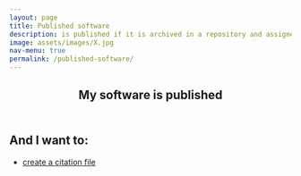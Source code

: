 ```yaml
---
layout: page
title: Published software
description: is published if it is archived in a repository and assigned an identifier
image: assets/images/X.jpg
nav-menu: true
permalink: /published-software/
---
```

<!-- Main -->
<div id="main" class="alt">

<!-- One -->
<section id="one">
	<div class="inner">
		<header class="major">
			<h1>My software is published</h1>
		</header>

<!-- Content -->
<h2 id="content">And I want to:</h2>
<div class="row">
	<div class="6u 12u$(small)">
		<ul class="actions">
			<li><a href="https://cfa-library.github.io/citing-software/citation-file-formats/" class="button big">create a citation file</a></li>
		</ul>
	</div>
</div>

</div>

